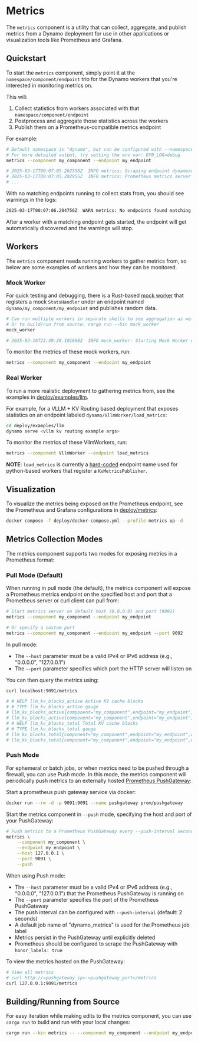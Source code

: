 # Metrics

The `metrics` component is a utility that can collect, aggregate, and publish
metrics from a Dynamo deployment for use in other applications or visualization
tools like Prometheus and Grafana.

## Quickstart

To start the `metrics` component, simply point it at the `namespace/component/endpoint`
trio for the Dynamo workers that you're interested in monitoring metrics on.

This will:
1. Collect statistics from workers associated with that `namespace/component/endpoint`
2. Postprocess and aggregate those statistics across the workers
3. Publish them on a Prometheus-compatible metrics endpoint

For example:
```bash
# Default namespace is "dynamo", but can be configured with --namespace
# For more detailed output, try setting the env var: DYN_LOG=debug
metrics --component my_component --endpoint my_endpoint

# 2025-03-17T00:07:05.202558Z  INFO metrics: Scraping endpoint dynamo/my_component/my_endpoint for stats
# 2025-03-17T00:07:05.202955Z  INFO metrics: Prometheus metrics server started at 0.0.0.0:9091/metrics
# ...
```

With no matching endpoints running to collect stats from, you should see warnings in the logs:
```bash
2025-03-17T00:07:06.204756Z  WARN metrics: No endpoints found matching dynamo/my_component/my_endpoint
```

After a worker with a matching endpoint gets started, the endpoint
will get automatically discovered and the warnings will stop.

## Workers

The `metrics` component needs running workers to gather metrics from,
so below are some examples of workers and how they can be monitored.

### Mock Worker

For quick testing and debugging, there is a Rust-based
[mock worker](src/bin/mock_worker.rs) that registers a mock
`StatsHandler` under an endpoint named
`dynamo/my_component/my_endpoint` and publishes random data.

```bash
# Can run multiple workers in separate shells to see aggregation as well.
# Or to build/run from source: cargo run --bin mock_worker
mock_worker

# 2025-03-16T23:49:28.101668Z  INFO mock_worker: Starting Mock Worker on Endpoint: dynamo/my_component/my_endpoint
```

To monitor the metrics of these mock workers, run:
```bash
metrics --component my_component --endpoint my_endpoint
```

### Real Worker

To run a more realistic deployment to gathering metrics from,
see the examples in [deploy/examples/llm](deploy/examples/llm).

For example, for a VLLM + KV Routing based deployment that
exposes statistics on an endpoint labeled
`dynamo/VllmWorker/load_metrics`:
```bash
cd deploy/examples/llm
dynamo serve <vllm kv routing example args>
```

To monitor the metrics of these VllmWorkers, run:
```bash
metrics --component VllmWorker --endpoint load_metrics
```

**NOTE**: `load_metrics` is currently a
[hard-coded](https://github.com/ai-dynamo/dynamo/blob/d5220c7b1151372ba3d2a061c7d0a7ed72724789/lib/llm/src/kv_router/publisher.rs#L108)
endpoint name used for python-based workers that register a `KvMetricsPublisher`.

## Visualization

To visualize the metrics being exposed on the Prometheus endpoint,
see the Prometheus and Grafana configurations in
[deploy/metrics](deploy/metrics):
```bash
docker compose -f deploy/docker-compose.yml --profile metrics up -d
```

## Metrics Collection Modes

The metrics component supports two modes for exposing metrics in a Prometheus format:

### Pull Mode (Default)

When running in pull mode (the default), the metrics component will expose a
Prometheus metrics endpoint on the specified host and port that a
Prometheus server or curl client can pull from:

```bash
# Start metrics server on default host (0.0.0.0) and port (9091)
metrics --component my_component --endpoint my_endpoint

# Or specify a custom port
metrics --component my_component --endpoint my_endpoint --port 9092
```

In pull mode:
- The `--host` parameter must be a valid IPv4 or IPv6 address (e.g., "0.0.0.0", "127.0.0.1")
- The `--port` parameter specifies which port the HTTP server will listen on

You can then query the metrics using:
```bash
curl localhost:9091/metrics

# # HELP llm_kv_blocks_active Active KV cache blocks
# # TYPE llm_kv_blocks_active gauge
# llm_kv_blocks_active{component="my_component",endpoint="my_endpoint",worker_id="7587884888253033398"} 40
# llm_kv_blocks_active{component="my_component",endpoint="my_endpoint",worker_id="7587884888253033401"} 2
# # HELP llm_kv_blocks_total Total KV cache blocks
# # TYPE llm_kv_blocks_total gauge
# llm_kv_blocks_total{component="my_component",endpoint="my_endpoint",worker_id="7587884888253033398"} 100
# llm_kv_blocks_total{component="my_component",endpoint="my_endpoint",worker_id="7587884888253033401"} 100
```

### Push Mode

For ephemeral or batch jobs, or when metrics need to be pushed through a firewall,
you can use Push mode. In this mode, the metrics component will periodically push
metrics to an externally hosted
[Prometheus PushGateway](https://prometheus.io/docs/instrumenting/pushing/):

Start a prometheus push gateway service via docker:
```bash
docker run --rm -d -p 9091:9091 --name pushgateway prom/pushgateway
```

Start the metrics component in `--push` mode, specifying the host and port of your PushGateway:
```bash
# Push metrics to a Prometheus PushGateway every --push-interval seconds
metrics \
    --component my_component \
    --endpoint my_endpoint \
    --host 127.0.0.1 \
    --port 9091 \
    --push
```

When using Push mode:
- The `--host` parameter must be a valid IPv4 or IPv6 address (e.g., "0.0.0.0", "127.0.0.1")
  that the Prometheus PushGateway is running on
- The `--port` parameter specifies the port of the Prometheus PushGateway
- The push interval can be configured with `--push-interval` (default: 2 seconds)
- A default job name of "dynamo_metrics" is used for the Prometheus job label
- Metrics persist in the PushGateway until explicitly deleted
- Prometheus should be configured to scrape the PushGateway with `honor_labels: true`

To view the metrics hosted on the PushGateway:
```bash
# View all metrics
# curl http://<pushgateway_ip>:<pushgateway_port>/metrics
curl 127.0.0.1:9091/metrics
```

## Building/Running from Source

For easy iteration while making edits to the metrics component, you can use `cargo run`
to build and run with your local changes:

```bash
cargo run --bin metrics -- --component my_component --endpoint my_endpoint
```

